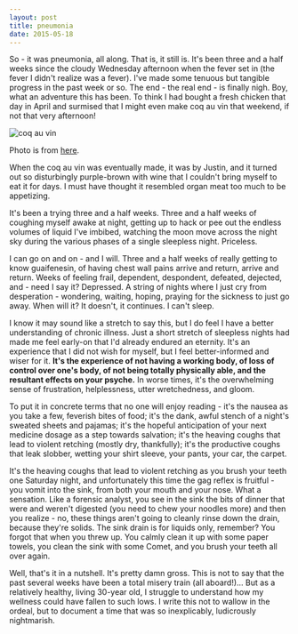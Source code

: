 ```yaml
---
layout: post
title: pneumonia
date: 2015-05-18
---
```


So - it was pneumonia, all along. That is, it still is. It's been three and a half weeks since the cloudy Wednesday afternoon when the fever set in (the fever I didn't realize was a fever). I've made some tenuous but tangible progress in the past week or so. The end - the real end - is finally nigh. Boy, what an adventure this has been. To think I had bought a fresh chicken that day in April and surmised that I might even make coq au vin that weekend, if not that very afternoon!

![coq au vin]({{site.github.url}}/images/2015-q2/coqauvin.jpg)
<figcaption class="caption">Photo is from <a href="http://www.boston.com/lifestyle/food/articles/2011/03/02/timeless_coq_au_vin_makes_the_most_of_simple_ingredients/">here</a>.</figcaption>

When the coq au vin was eventually made, it was by Justin, and it turned out so disturbingly purple-brown with wine that I couldn't bring myself to eat it for days. I must have thought it resembled organ meat too much to be appetizing.

It's been a trying three and a half weeks. Three and a half weeks of coughing myself awake at night, getting up to hack or pee out the endless volumes of liquid I've imbibed, watching the moon move across the night sky during the various phases of a single sleepless night. Priceless.

I can go on and on - and I will. Three and a half weeks of really getting to know guaifenesin, of having chest wall pains arrive and return, arrive and return. Weeks of feeling frail, dependent, despondent, defeated, dejected, and - need I say it? Depressed. A string of nights where I just cry from desperation - wondering, waiting, hoping, praying for the sickness to just go away. When will it? It doesn't, it continues. I can't sleep.

I know it may sound like a stretch to say this, but I do feel I have a better understanding of chronic illness. Just a short stretch of sleepless nights had made me feel early-on that I'd already endured an eternity. It's an experience that I did not wish for myself, but I feel better-informed and wiser for it. **It's the experience of not having a working body, of loss of control over one's body, of not being totally physically able, and the resultant effects on your psyche.** In worse times, it's the overwhelming sense of frustration, helplessness, utter wretchedness, and gloom.

To put it in concrete terms that no one will enjoy reading - it's the nausea as you take a few, feverish bites of food; it's the dank, awful stench of a night's sweated sheets and pajamas; it's the hopeful anticipation of your next medicine dosage as a step towards salvation; it's the heaving coughs that lead to violent retching (mostly dry, thankfully); it's the productive coughs that leak slobber, wetting your shirt sleeve, your pants, your car, the carpet.

It's the heaving coughs that lead to violent retching as you brush your teeth one Saturday night, and unfortunately this time the gag reflex is fruitful - you vomit into the sink, from both your mouth and your nose. What a sensation. Like a forensic analyst, you see in the sink the bits of dinner that were and weren't digested (you need to chew your noodles more) and then you realize - no, these things aren't going to cleanly rinse down the drain, because they're solids. The sink drain is for liquids only, remember? You forgot that when you threw up. You calmly clean it up with some paper towels, you clean the sink with some Comet, and you brush your teeth all over again.

Well, that's it in a nutshell. It's pretty damn gross. This is not to say that the past several weeks have been a total misery train (all aboard!)... But as a relatively healthy, living 30-year old, I struggle to understand how my wellness could have fallen to such lows. I write this not to wallow in the ordeal, but to document a time that was so inexplicably, ludicrously nightmarish.